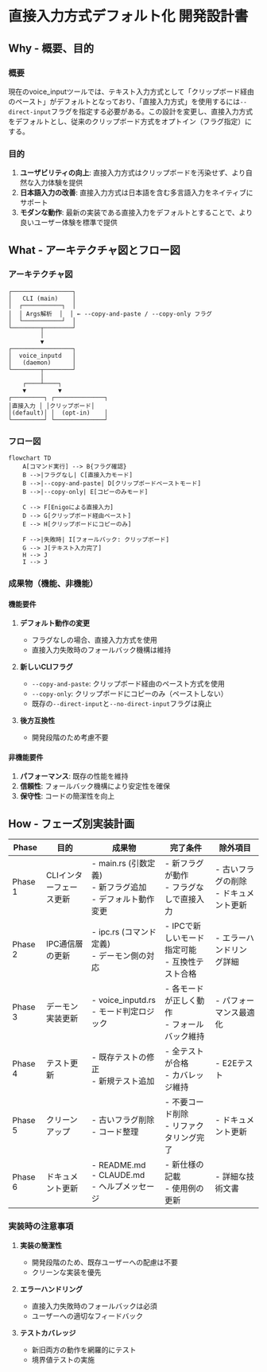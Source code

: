 # 直接入力方式デフォルト化 開発設計書

## Why - 概要、目的

### 概要
現在のvoice_inputツールでは、テキスト入力方式として「クリップボード経由のペースト」がデフォルトとなっており、「直接入力方式」を使用するには`--direct-input`フラグを指定する必要がある。この設計を変更し、直接入力方式をデフォルトとし、従来のクリップボード方式をオプトイン（フラグ指定）にする。

### 目的
1. **ユーザビリティの向上**: 直接入力方式はクリップボードを汚染せず、より自然な入力体験を提供
2. **日本語入力の改善**: 直接入力方式は日本語を含む多言語入力をネイティブにサポート
3. **モダンな動作**: 最新の実装である直接入力をデフォルトとすることで、より良いユーザー体験を標準で提供

## What - アーキテクチャ図とフロー図

### アーキテクチャ図

```
┌─────────────────┐
│   CLI (main)    │
│  ┌───────────┐  │
│  │ Args解析  │  │ ← --copy-and-paste / --copy-only フラグ
│  └───────────┘  │
└────────┬────────┘
         │
         ▼
┌─────────────────┐
│  voice_inputd   │
│   (daemon)      │
└────────┬────────┘
         │
    ┌────┴────┐
    ▼         ▼
┌─────────┐ ┌──────────────┐
│直接入力 │ │クリップボード│
│(default)│ │  (opt-in)    │
└─────────┘ └──────────────┘
```

### フロー図

```mermaid
flowchart TD
    A[コマンド実行] --> B{フラグ確認}
    B -->|フラグなし| C[直接入力モード]
    B -->|--copy-and-paste| D[クリップボードペーストモード]
    B -->|--copy-only| E[コピーのみモード]
    
    C --> F[Enigoによる直接入力]
    D --> G[クリップボード経由ペースト]
    E --> H[クリップボードにコピーのみ]
    
    F -->|失敗時| I[フォールバック: クリップボード]
    G --> J[テキスト入力完了]
    H --> J
    I --> J
```

### 成果物（機能、非機能）

#### 機能要件
1. **デフォルト動作の変更**
   - フラグなしの場合、直接入力方式を使用
   - 直接入力失敗時のフォールバック機構は維持

2. **新しいCLIフラグ**
   - `--copy-and-paste`: クリップボード経由のペースト方式を使用
   - `--copy-only`: クリップボードにコピーのみ（ペーストしない）
   - 既存の`--direct-input`と`--no-direct-input`フラグは廃止

3. **後方互換性**
   - 開発段階のため考慮不要

#### 非機能要件
1. **パフォーマンス**: 既存の性能を維持
2. **信頼性**: フォールバック機構により安定性を確保
3. **保守性**: コードの簡潔性を向上

## How - フェーズ別実装計画

| Phase | 目的 | 成果物 | 完了条件 | 除外項目 |
|-------|------|--------|----------|----------|
| Phase 1 | CLIインターフェース更新 | - main.rs (引数定義)<br>- 新フラグ追加<br>- デフォルト動作変更 | - 新フラグが動作<br>- フラグなしで直接入力 | - 古いフラグの削除<br>- ドキュメント更新 |
| Phase 2 | IPC通信層の更新 | - ipc.rs (コマンド定義)<br>- デーモン側の対応 | - IPCで新しいモード指定可能<br>- 互換性テスト合格 | - エラーハンドリング詳細 |
| Phase 3 | デーモン実装更新 | - voice_inputd.rs<br>- モード判定ロジック | - 各モードが正しく動作<br>- フォールバック維持 | - パフォーマンス最適化 |
| Phase 4 | テスト更新 | - 既存テストの修正<br>- 新規テスト追加 | - 全テストが合格<br>- カバレッジ維持 | - E2Eテスト |
| Phase 5 | クリーンアップ | - 古いフラグ削除<br>- コード整理 | - 不要コード削除<br>- リファクタリング完了 | - ドキュメント更新 |
| Phase 6 | ドキュメント更新 | - README.md<br>- CLAUDE.md<br>- ヘルプメッセージ | - 新仕様の記載<br>- 使用例の更新 | - 詳細な技術文書 |

### 実装時の注意事項

1. **実装の簡潔性**
   - 開発段階のため、既存ユーザーへの配慮は不要
   - クリーンな実装を優先

2. **エラーハンドリング**
   - 直接入力失敗時のフォールバックは必須
   - ユーザーへの適切なフィードバック

3. **テストカバレッジ**
   - 新旧両方の動作を網羅的にテスト
   - 境界値テストの実施